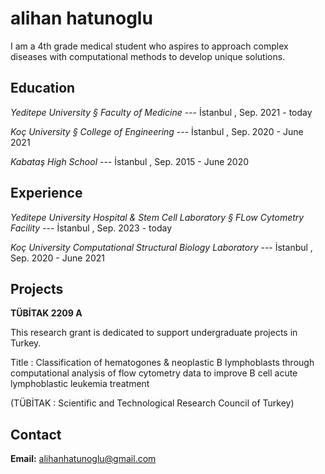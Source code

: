 # alihan hatunoglu

I am a 4th grade medical student who aspires to approach complex diseases with computational methods to develop unique solutions.

## Education

*Yeditepe University § Faculty of Medicine* --- İstanbul , Sep. 2021 - today
    
*Koç University § College of Engineering* --- İstanbul , Sep. 2020 - June 2021
    
*Kabataş High School* --- İstanbul , Sep. 2015 - June 2020

## Experience

*Yeditepe University Hospital & Stem Cell Laboratory § FLow Cytometry Facility* --- İstanbul , Sep. 2023 - today

    
*Koç University Computational Structural Biology Laboratory* --- İstanbul , Sep. 2020 - June 2021
  
## Projects

**TÜBİTAK 2209 A**
  
This research grant is dedicated to support undergraduate projects in Turkey.

Title : Classification of hematogones & neoplastic B lymphoblasts through computational analysis of flow cytometry data to improve B cell acute lymphoblastic leukemia treatment

(TÜBİTAK : Scientific and Technological Research Council of Turkey)

## Contact

**Email:** alihanhatunoglu@gmail.com
